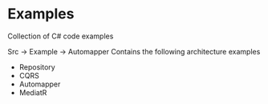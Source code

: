 # Examples
Collection of C# code examples

Src -> Example -> Automapper Contains the following architecture examples
 - Repository 
 - CQRS
 - Automapper
 - MediatR 
